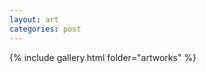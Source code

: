 ```yaml
---
layout: art
categories: post
---
```


{% include gallery.html folder="artworks" %}

<!-- {% for tag in site.categories.ARTblog  %} -->
<!--   {% assign t = tag | first %} -->
<!--   {% assign posts = tag | last %} -->
<!--  -->
<!-- <a href = "#top">Go Up</a> -->
<!-- <h2 id={{ t|upcase }}> {{ t | upcase }} </h2> -->
<!--  -->
<!-- {% include my-gallery.html folder="myfolder" %} -->
<!--  -->
<!-- <ul> -->
<!-- {% for post in posts %} -->
<!-- {% endfor %} -->
<!-- </ul> -->
<!-- {% endfor %} -->
